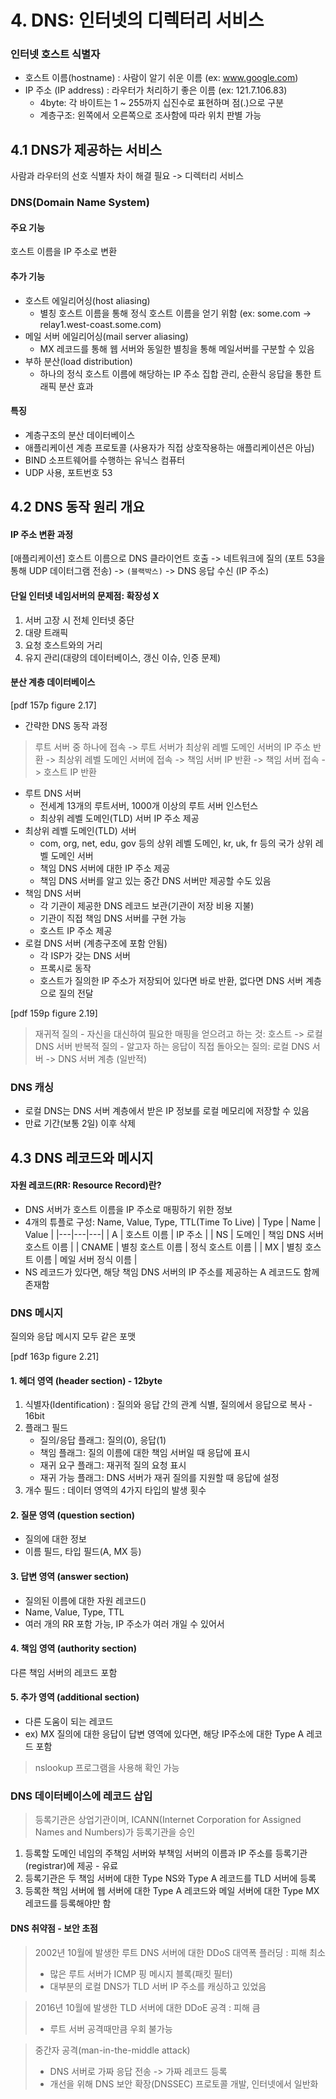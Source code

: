 # 4. DNS: 인터넷의 디렉터리 서비스

### 인터넷 호스트 식별자
- 호스트 이름(hostname) : 사람이 알기 쉬운 이름 (ex: www.google.com)
- IP 주소 (IP address) : 라우터가 처리하기 좋은 이름 (ex: 121.7.106.83)
  - 4byte: 각 바이트는 1 ~ 255까지 십진수로 표현하며 점(.)으로 구분
  - 계층구조: 왼쪽에서 오른쪽으로 조사함에 따라 위치 판별 가능

## 4.1 DNS가 제공하는 서비스
사람과 라우터의 선호 식별자 차이 해결 필요 -> 디렉터리 서비스  

### DNS(Domain Name System)
#### 주요 기능
호스트 이름을 IP 주소로 변환  
#### 추가 기능
- 호스트 에일리어싱(host aliasing)
  - 별칭 호스트 이름을 통해 정식 호스트 이름을 얻기 위함 (ex: some.com -> relay1.west-coast.some.com)  
- 메일 서버 에일리어싱(mail server aliasing)
  - MX 레코드를 통해 웹 서버와 동일한 별칭을 통해 메일서버를 구분할 수 있음  
- 부하 분산(load distribution)
  - 하나의 정식 호스트 이름에 해당하는 IP 주소 집합 관리, 순환식 응답을 통한 트래픽 분산 효과  

#### 특징
- 계층구조의 분산 데이터베이스
- 애플리케이션 계층 프로토콜 (사용자가 직접 상호작용하는 애플리케이션은 아님)
- BIND 소프트웨어를 수행하는 유닉스 컴퓨터
- UDP 사용, 포트번호 53

## 4.2 DNS 동작 원리 개요

#### IP 주소 변환 과정
[애플리케이션] 호스트 이름으로 DNS 클라이언트 호출 -> 네트워크에 질의 (포트 53을 통해 UDP 데이터그램 전송) -> `(블랙박스)` -> DNS 응답 수신 (IP 주소)

#### 단일 인터넷 네임서버의 문제점: 확장성 X
1. 서버 고장 시 전체 인터넷 중단
2. 대량 트래픽
3. 요청 호스트와의 거리
4. 유지 관리(대량의 데이터베이스, 갱신 이슈, 인증 문제)

#### 분산 계층 데이터베이스
[pdf 157p figure 2.17]

- 간략한 DNS 동작 과정
>루트 서버 중 하나에 접속 -> 루트 서버가 최상위 레벨 도메인 서버의 IP 주소 반환 -> 최상위 레벨 도메인 서버에 접속 -> 책임 서버 IP 반환 -> 책임 서버 접속 -> 호스트 IP 반환

- 루트 DNS 서버
  - 전세계 13개의 루트서버, 1000개 이상의 루트 서버 인스턴스
  - 최상위 레벨 도메인(TLD) 서버 IP 주소 제공
- 최상위 레벨 도메인(TLD) 서버
  - com, org, net, edu, gov 등의 상위 레벨 도메인, kr, uk, fr 등의 국가 상위 레벨 도메인 서버
  - 책임 DNS 서버에 대한 IP 주소 제공
  - 책임 DNS 서버를 알고 있는 중간 DNS 서버만 제공할 수도 있음
- 책임 DNS 서버
  - 각 기관이 제공한 DNS 레코드 보관(기관이 저장 비용 지불)
  - 기관이 직접 책임 DNS 서버를 구현 가능
  - 호스트 IP 주소 제공
- 로컬 DNS 서버 (계층구조에 포함 안됨)
  - 각 ISP가 갖는 DNS 서버
  - 프록시로 동작
  - 호스트가 질의한 IP 주소가 저장되어 있다면 바로 반환, 없다면 DNS 서버 계층으로 질의 전달

[pdf 159p figure 2.19]
>재귀적 질의 - 자신을 대신하여 필요한 매핑을 얻으려고 하는 것: 호스트 -> 로컬 DNS 서버
반복적 질의 - 알고자 하는 응답이 직접 돌아오는 질의: 로컬 DNS 서버 -> DNS 서버 계층 (일반적)

### DNS 캐싱
- 로컬 DNS는 DNS 서버 계층에서 받은 IP 정보를 로컬 메모리에 저장할 수 있음
- 만료 기간(보통 2일) 이후 삭제

## 4.3 DNS 레코드와 메시지
#### 자원 레코드(RR: Resource Record)란?
- DNS 서버가 호스트 이름을 IP 주소로 매핑하기 위한 정보
- 4개의 튜플로 구성: Name, Value, Type, TTL(Time To Live)
    | Type | Name | Value |
    |---|---|---|
    | A | 호스트 이름 | IP 주소 |
    | NS | 도메인 | 책임 DNS 서버 호스트 이름 |
    | CNAME | 별칭 호스트 이름 | 정식 호스트 이름 |
    | MX | 별칭 호스트 이름 | 메일 서버 정식 이름 |
- NS 레코드가 있다면, 해당 책임 DNS 서버의 IP 주소를 제공하는 A 레코드도 함께 존재함

### DNS 메시지
질의와 응답 메시지 모두 같은 포맷

[pdf 163p figure 2.21]

#### 1. 헤더 영역 (header section) - 12byte  
1. 식별자(Identification) : 질의와 응답 간의 관계 식별, 질의에서 응답으로 복사 - 16bit
2. 플래그 필드
    - 질의/응답 플래그: 질의(0), 응답(1)
    - 책임 플래그: 질의 이름에 대한 책임 서버일 때 응답에 표시
    - 재귀 요구 플래그: 재귀적 질의 요청 표시
    - 재귀 가능 플래그: DNS 서버가 재귀 질의를 지원할 때 응답에 설정
3. 개수 필드 : 데이터 영역의 4가지 타입의 발생 횟수

#### 2. 질문 영역 (question section)
- 질의에 대한 정보
- 이름 필드, 타입 필드(A, MX 등)
#### 3. 답변 영역 (answer section)
- 질의된 이름에 대한 자원 레코드()
- Name, Value, Type, TTL
- 여러 개의 RR 포함 가능, IP 주소가 여러 개일 수 있어서
#### 4. 책임 영역 (authority section)
다른 책임 서버의 레코드 포함
#### 5. 추가 영역 (additional section)
- 다른 도움이 되는 레코드
- ex) MX 질의에 대한 응답이 답변 영역에 있다면, 해당 IP주소에 대한 Type A 레코드 포함

>nslookup 프로그램을 사용해 확인 가능

### DNS 데이터베이스에 레코드 삽입
>등록기관은 상업기관이며, ICANN(Internet Corporation for Assigned Names and Numbers)가 등록기관을 승인

1. 등록할 도메인 네임의 주책임 서버와 부책임 서버의 이름과 IP 주소를 등록기관 (registrar)에 제공 - 유료
2. 등록기관은 두 책임 서버에 대한 Type NS와 Type A 레코드를 TLD 서버에 등록
3. 등록한 책임 서버에 웹 서버에 대한 Type A 레코드와 메일 서버에 대한 Type MX 레코드를 등록해야만 함

#### DNS 취약점 - 보안 초점
>2002년 10월에 발생한 루트 DNS 서버에 대한 DDoS 대역폭 플러딩 : 피해 최소
>- 많은 루트 서버가 ICMP 핑 메시지 블록(패킷 필터)
>- 대부분의 로컬 DNS가 TLD 서버 IP 주소를 캐싱하고 있었음

>2016년 10월에 발생한 TLD 서버에 대한 DDoE 공격 : 피해 큼
>- 루트 서버 공격때만큼 우회 불가능

>중간자 공격(man-in-the-middle attack)  
>- DNS 서버로 가짜 응답 전송 -> 가짜 레코드 등록  
>- 개선을 위해 DNS 보안 확장(DNSSEC) 프로토콜 개발, 인터넷에서 일반화